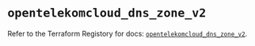 # `opentelekomcloud_dns_zone_v2`

Refer to the Terraform Registory for docs: [`opentelekomcloud_dns_zone_v2`](https://registry.terraform.io/providers/opentelekomcloud/opentelekomcloud/1.35.9/docs/resources/dns_zone_v2).
